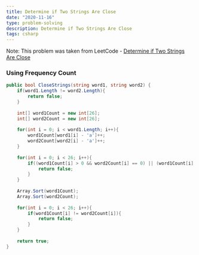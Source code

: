 ```yaml
---
title: Determine if Two Strings Are Close
date: "2020-11-16"
type: problem-solving
description: Determine if Two Strings Are Close
tags: csharp
---
```


Note: This problem was taken from LeetCode - [Determine if Two Strings Are Close](https://leetcode.com/problems/determine-if-two-strings-are-close/)

### Using Frequency Count

```csharp
public bool CloseStrings(string word1, string word2) {
	if(word1.Length != word2.Length){
		return false;
	}
	
	int[] word1Count = new int[26];
	int[] word2Count = new int[26];
	
	for(int i = 0; i < word1.Length; i++){
		word1Count[word1[i] - 'a']++;
		word2Count[word2[i] - 'a']++;
	}
	
	for(int i = 0; i < 26; i++){
		if((word1Count[i] > 0 && word2Count[i] == 0) || (word1Count[i] == 0 && word2Count[i] > 0)){
			return false;
		}
	}
	
	Array.Sort(word1Count);
	Array.Sort(word2Count);
	
	for(int i = 0; i < 26; i++){
		if(word1Count[i] != word2Count[i]){
			return false;
		}
	}
	
	return true;
}
```
